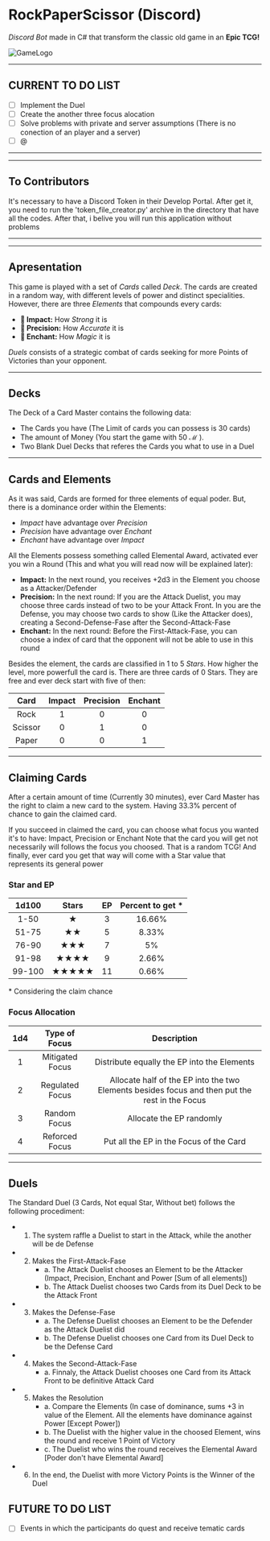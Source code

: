 # RockPaperScissor (Discord)
_Discord Bot_ made in C# that transform the classic old game in an __Epic TCG!__

![GameLogo](https://user-images.githubusercontent.com/91074795/138598988-4575d421-b12e-41a3-ae66-1d6a62e4df47.png)
***


## CURRENT TO DO LIST
- [ ] Implement the Duel
- [ ] Create the another three focus alocation
- [ ] Solve problems with private and server assumptions (There is no conection of an player and a server)
- [ ] @

---
---

## To Contributors
It's necessary to have a Discord Token in their Develop Portal. After get it, you need to run the 'token_file_creator.py' archive in the directory that have all the codes.
After that, i belive you will run this application without problems


---
---

## Apresentation
This game is played with a set of _Cards_ called _Deck_. The cards are created in a random way, with different levels of power and distinct specialities.
However, there are three _Elements_ that compounds every cards:

- __🦾 Impact:__ How _Strong_ it is
- __🏹 Precision:__ How _Accurate_ it is
- __💮 Enchant:__ How _Magic_ it is

_Duels_ consists of a strategic combat of cards seeking for more Points of Victories than your opponent.

---
## Decks
The Deck of a Card Master contains the following data:
  * The Cards you have (The Limit of cards you can possess is 30 cards)
  * The amount of Money (You start the game with 50 ℳ ).
  * Two Blank Duel Decks that referes the Cards you what to use in a Duel

---

## Cards and Elements
As it was said, Cards are formed for three elements of equal poder. But, there is a dominance order within the Elements:
- _Impact_ have advantage over _Precision_
- _Precision_ have advantage over _Enchant_
- _Enchant_ have advantage over _Impact_

All the Elements possess something called Elemental Award, activated ever you win a Round (This and what you will read now will be explained later):
- __Impact:__ In the next round, you receives +2d3 in the Element you choose as a Attacker/Defender
- __Precision:__ In the next round: If you are the Attack Duelist, you may choose three cards instead of two to be your Attack Front. In you are the Defense, you may choose two cards to show (Like the Attacker does), creating a Second-Defense-Fase after the Second-Attack-Fase
- __Enchant:__ In the next round: Before the First-Attack-Fase, you can choose a index of card that the opponent will not be able to use in this round

Besides the element, the cards are classified in 1 to 5 _Stars_. How higher the level, more powerfull the card is. There are three cards of 0 Stars. They are free and ever deck start with five of then:

Card|Impact|Precision|Enchant
:---: | :---: | :---: | :---: 
Rock|1|0|0
Scissor|0|1|0
Paper|0|0|1

---

## Claiming Cards
After a certain amount of time (Currently 30 minutes), ever Card Master has the right to claim a new card to the system.
Having 33.3% percent of chance to gain the claimed card.

If you succeed in claimed the card, you can choose what focus you wanted it's to have: Impact, Precision or Enchant
Note that the card you will get not necessarily will follows the focus you choosed. That is a random TCG!
And finally, ever card you get that way will come with a Star value that represents its general power

### Star and EP
1d100|Stars|EP|Percent to get *
:---: | :---: | :---: | :---: 
1-50|★|3|16.66%
51-75|★★|5|8.33%
76-90|★★★|7|5%
91-98|★★★★|9|2.66%
99-100|★★★★★|11|0.66%
\* Considering the claim chance

### Focus Allocation
1d4|Type of Focus|Description
:---: | :---: | :---:
1|Mitigated Focus|Distribute equally the EP into the Elements
2|Regulated Focus|Allocate half of the EP into the two Elements besides focus and then put the rest in the Focus
3|Random Focus|Allocate the EP randomly
4|Reforced Focus|Put all the EP in the Focus of the Card

---

## Duels
The Standard Duel (3 Cards, Not equal Star, Without bet) follows the following procediment:
  * 1. The system raffle a Duelist to start in the Attack, while the another will be de Defense
  * 2. Makes the First-Attack-Fase
        * a. The Attack Duelist chooses an Element to be the Attacker (Impact, Precision, Enchant and Power [Sum of all elements])
        * b. The Attack Duelist chooses two Cards from its Duel Deck to be the Attack Front
  * 3. Makes the Defense-Fase
        * a. The Defense Duelist chooses an Element to be the Defender as the Attack Duelist did
        * b. The Defense Duelist chooses one Card from its Duel Deck to be the Defense Card
  * 4. Makes the Second-Attack-Fase
        * a. Finnaly, the Attack Duelist chooses one Card from its Attack Front to be definitive Attack Card 
  * 5. Makes the Resolution
        * a. Compare the Elements (In case of dominance, sums +3 in value of the Element. All the elements have dominance against Power [Except Power])
        * b. The Duelist with the higher value in the choosed Element, wins the round and receive 1 Point of Victory
        * c. The Duelist who wins the round receives the Elemental Award [Poder don't have Elemental Award]
  * 6. In the end, the Duelist with more Victory Points is the Winner of the Duel





## FUTURE TO DO LIST
- [ ] Events in which the participants do quest and receive tematic cards
